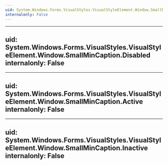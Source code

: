 ```yaml
---
uid: System.Windows.Forms.VisualStyles.VisualStyleElement.Window.SmallMinCaption
internalonly: False
---
```


---
uid: System.Windows.Forms.VisualStyles.VisualStyleElement.Window.SmallMinCaption.Disabled
internalonly: False
---

---
uid: System.Windows.Forms.VisualStyles.VisualStyleElement.Window.SmallMinCaption.Active
internalonly: False
---

---
uid: System.Windows.Forms.VisualStyles.VisualStyleElement.Window.SmallMinCaption.Inactive
internalonly: False
---
